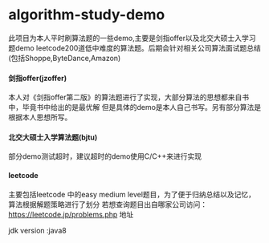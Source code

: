 # algorithm-study-demo

此项目为本人平时刷算法题的一些demo,主要是剑指offer以及北交大硕士入学习题demo
leetcode200道低中难度的算法题。后期会针对相关公司算法面试题总结(包括Shoppe,ByteDance,Amazon)

#### 剑指offer(jzoffer)
本人对《剑指offer第二版》的算法题进行了实现，大部分算法的思想都来自书中，毕竟书中给出的是最优解
但是具体的demo是本人自己书写。另有部分算法是根据本人思想所写。

#### 北交大硕士入学算法题(bjtu)

部分demo测试超时，建议超时的demo使用C/C++来进行实现

#### leetcode
主要包括leetcode 中的easy medium level题目，为了便于归纳总结以及记忆，算法根据解题策略进行了划分
若想查询题目出自哪家公司访问：https://leetcode.jp/problems.php 地址

jdk version :java8



